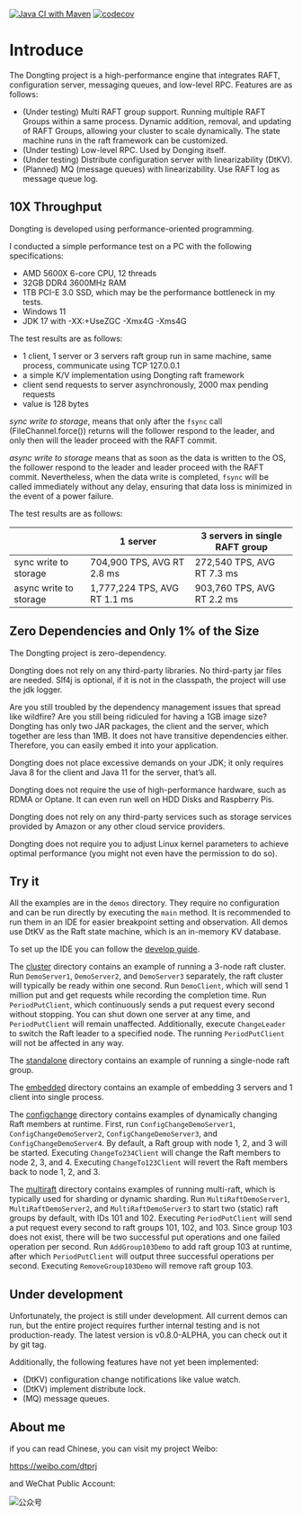 [![Java CI with Maven](https://github.com/dtprj/dongting/actions/workflows/maven.yml/badge.svg)](https://github.com/dtprj/dongting/actions/workflows/maven.yml)
[![codecov](https://codecov.io/github/dtprj/dongting/branch/master/graph/badge.svg)](https://app.codecov.io/github/dtprj/dongting)

# Introduce
The Dongting project is a high-performance engine that integrates RAFT, configuration server, messaging queues,
and low-level RPC. Features are as follows:

* (Under testing) Multi RAFT group support. Running multiple RAFT Groups within a same process. Dynamic addition, 
  removal, and updating of RAFT Groups, allowing your cluster to scale dynamically. 
  The state machine runs in the raft framework can be customized.
* (Under testing) Low-level RPC. Used by Donging itself.
* (Under testing) Distribute configuration server with linearizability (DtKV).
* (Planned) MQ (message queues) with linearizability. Use RAFT log as message queue log.

## 10X Throughput
Dongting is developed using performance-oriented programming.

I conducted a simple performance test on a PC with the following specifications:

* AMD 5600X 6-core CPU, 12 threads
* 32GB DDR4 3600MHz RAM
* 1TB PCI-E 3.0 SSD, which may be the performance bottleneck in my tests.
* Windows 11
* JDK 17 with -XX:+UseZGC -Xmx4G -Xms4G

The test results are as follows:
* 1 client, 1 server or 3 servers raft group run in same machine, same process, communicate using TCP 127.0.0.1
* a simple K/V implementation using Dongting raft framework
* client send requests to server asynchronously, 2000 max pending requests
* value is 128 bytes

*sync write to storage*, means that only after the ```fsync``` call (FileChannel.force()) returns will the follower 
respond to the leader, and only then will the leader proceed with the RAFT commit.

*async write to storage* means that as soon as the data is written to the OS, the follower respond to the leader 
and leader proceed with the RAFT commit. Nevertheless, when the data write is completed, ```fsync``` will be called 
immediately without any delay, ensuring that data loss is minimized in the event of a power failure.

The test results are as follows:

|                        | 1 server                     | 3 servers in single RAFT group |
|------------------------|------------------------------|--------------------------------|
| sync write to storage  | 704,900 TPS, AVG RT 2.8 ms   | 272,540 TPS, AVG RT 7.3 ms     |
| async write to storage | 1,777,224 TPS, AVG RT 1.1 ms | 903,760 TPS, AVG RT 2.2 ms     |

## Zero Dependencies and Only 1% of the Size
The Dongting project is zero-dependency.

Dongting does not rely on any third-party libraries. No third-party jar files are needed.
Slf4j is optional, if it is not in the classpath, the project will use the jdk logger.

Are you still troubled by the dependency management issues that spread like wildfire?
Are you still being ridiculed for having a 1GB image size?
Dongting has only two JAR packages, the client and the server, which together are less than 1MB.
It does not have transitive dependencies either. Therefore, you can easily embed it into your application.

Dongting does not place excessive demands on your JDK; it only requires Java 8 for the client and Java 11 for
the server, that’s all.

Dongting does not require the use of high-performance hardware, such as RDMA or Optane.
It can even run well on HDD Disks and Raspberry Pis.

Dongting does not rely on any third-party services such as storage services provided by Amazon or
any other cloud service providers.

Dongting does not require you to adjust Linux kernel parameters to achieve optimal performance
(you might not even have the permission to do so).

## Try it

All the examples are in the `demos` directory. 
They require no configuration and can be run directly by executing the `main` method.
It is recommended to run them in an IDE for easier breakpoint setting and observation.
All demos use DtKV as the Raft state machine, which is an in-memory KV database.

To set up the IDE you can follow the [develop guide](docs/developer.md).

The [cluster](demos/src/main/java/com/github/dtprj/dongting/demos/cluster) directory contains an example of
running a 3-node raft cluster.
Run ```DemoServer1```, ```DemoServer2```, and ```DemoServer3``` separately, the raft cluster will typically 
be ready within one second.
Run ```DemoClient```, which will send 1 million put and get requests while recording the completion time.
Run ```PeriodPutClient```, which continuously sends a put request every second without stopping. 
You can shut down one server at any time, and ```PeriodPutClient``` will remain unaffected.
Additionally, execute ```ChangeLeader``` to switch the Raft leader to a specified node.
The running ```PeriodPutClient``` will not be affected in any way.

The [standalone](demos/src/main/java/com/github/dtprj/dongting/demos/standalone) directory contains an example
of running a single-node raft group.

The [embedded](demos/src/main/java/com/github/dtprj/dongting/demos/embedded) directory contains an example of 
embedding 3 servers and 1 client into single process.

The [configchange](demos/src/main/java/com/github/dtprj/dongting/demos/configchange) directory contains examples 
of dynamically changing Raft members at runtime.
First, run ```ConfigChangeDemoServer1```, ```ConfigChangeDemoServer2```, ```ConfigChangeDemoServer3```, 
and ```ConfigChangeDemoServer4```. By default, a Raft group with node 1, 2, and 3 will be started.
Executing ```ChangeTo234Client``` will change the Raft members to node 2, 3, and 4.
Executing ```ChangeTo123Client``` will revert the Raft members back to node 1, 2, and 3.

The [multiraft](demos/src/main/java/com/github/dtprj/dongting/demos/multiraft) directory contains examples of
running multi-raft, which is typically used for sharding or dynamic sharding.
Run ```MultiRaftDemoServer1```, ```MultiRaftDemoServer2```, and ```MultiRaftDemoServer3``` to start two (static) 
raft groups by default, with IDs 101 and 102.
Executing ```PeriodPutClient``` will send a put request every second to raft groups 101, 102, and 103.
Since group 103 does not exist, there will be two successful put operations and one failed operation per second.
Run ```AddGroup103Demo``` to add raft group 103 at runtime, after which ```PeriodPutClient``` will output 
three successful operations per second.
Executing ```RemoveGroup103Demo``` will remove raft group 103.

## Under development

Unfortunately, the project is still under development. All current demos can run, 
but the entire project requires further internal testing and is not production-ready.
The latest version is v0.8.0-ALPHA, you can check out it by git tag.

Additionally, the following features have not yet been implemented:

* (DtKV) configuration change notifications like value watch.
* (DtKV) implement distribute lock.
* (MQ) message queues.

## About me
if you can read Chinese, you can visit my project Weibo:

https://weibo.com/dtprj

and WeChat Public Account:

![公众号](devlogs/imgs/qrcode_wechat.jpg)
